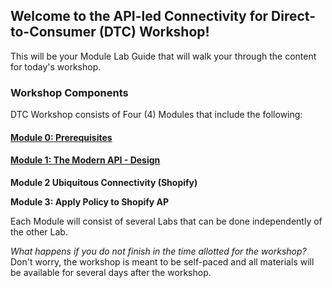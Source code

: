 ## Welcome to the API-led Connectivity for Direct-to-Consumer (DTC) Workshop!

This will be your Module Lab Guide that will walk your through the content for today's workshop.

### Workshop Components

DTC Workshop consists of Four (4) Modules that include the following:

#### [Module 0: Prerequisites](/module0.md)

#### [Module 1: The Modern API - Design](/module1-overview.md)

**Module 2 Ubiquitous Connectivity (Shopify)**

**Module 3: Apply Policy to Shopify AP**

Each Module will consist of several Labs that can be done independently of the other Lab. 

_What happens if you do not finish in the time allotted for the workshop?_ Don't worry, the workshop is meant to be self-paced and all materials will be available for several days after the workshop.
